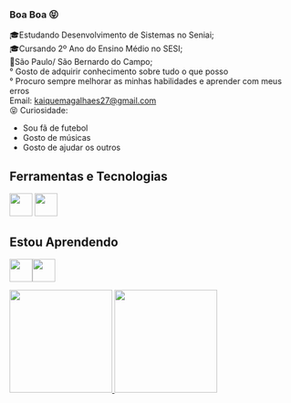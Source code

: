 ### Boa Boa 😝

<!--
**Kaique-ms27/Kaique-ms27** is a ✨ _special_ ✨ repository because its `README.md` (this file) appears on your GitHub profile.

Here are some ideas to get you started:

-🎓Aualmente estou estudando Desencolvimento de  Sistemas no Senai;
- 🌱 Estou aprendendo  Front-End e Back-end
- 👯
- 🤔 I’m looking for help with ...
- 💬 Ask me about ...
- 📫 How to reach me: ...
- 😄 Pronouns: ...
- ⚡ Fun fact: ...
-->
🎓Estudando Desenvolvimento de Sistemas no Seniai;<br>
🎓Cursando 2º Ano do Ensino Médio no SESI;<br>
🚩São Paulo/ São Bernardo do Campo;<br>
° Gosto de adquirir conhecimento sobre tudo o que posso<br>
° Procuro sempre melhorar as minhas habilidades e aprender com meus erros<br>
Email: kaiquemagalhaes27@gmail.com <br>
😝 Curiosidade:
- Sou fã de futebol
- Gosto de músicas
- Gosto de ajudar os outros

## Ferramentas e Tecnologias
<img src="https://cdn.jsdelivr.net/gh/devicons/devicon/icons/github/github-original.svg" width="40" height="40"/> <img src="https://cdn.jsdelivr.net/gh/devicons/devicon/icons/vscode/vscode-original.svg" width = "40" heigth = "40" />
## Estou Aprendendo
<img src="https://cdn.jsdelivr.net/gh/devicons/devicon/icons/html5/html5-original.svg" width = "40" heigth = "40"/><img src="https://cdn.jsdelivr.net/gh/devicons/devicon/icons/css3/css3-original.svg" width = "40" heigth = "40"/>

<div> 
 <a href="https://github.com/Kaique-ms27">
 <img height="180em" src="https://github-readme-stats.vercel.app/api/top-langs/?username=Kaique-ms27&layout=compact&langs_count=7&theme=dracula"/>
 <img height="180em" src="https://github-readme-stats.vercel.app/api?username=Kaique-ms27&show_icons=true&theme=dracula&include_all_commits=true&count_private=true"/> 
 </div>


